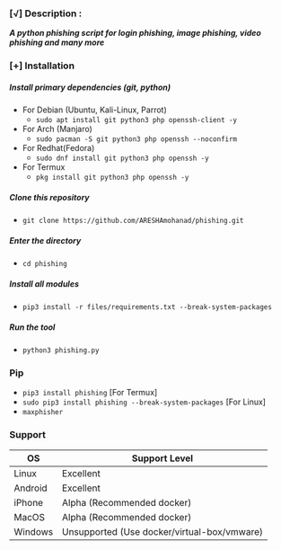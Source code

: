 ### [√] Description :

***A python phishing script for login phishing, image phishing, video phishing and many more***

### [+] Installation

##### Install primary dependencies (git, python)

 - For Debian (Ubuntu, Kali-Linux, Parrot)
    - ```sudo apt install git python3 php openssh-client -y```
 - For Arch (Manjaro)
    - ```sudo pacman -S git python3 php openssh --noconfirm```
 - For Redhat(Fedora)
    - ```sudo dnf install git python3 php openssh -y```
 - For Termux
    - ```pkg install git python3 php openssh -y```



##### Clone this repository

 - ```git clone https://github.com/ARESHAmohanad/phishing.git```

##### Enter the directory
 - ```cd phishing```

##### Install all modules
 - ```pip3 install -r files/requirements.txt --break-system-packages```

##### Run the tool
 - ```python3 phishing.py```



### Pip
 - `pip3 install phishing` [For Termux]
 - `sudo pip3 install phishing --break-system-packages` [For Linux]
 - `maxphisher`




### Support

OS         | Support Level
-----------|--------------
Linux      | Excellent
Android    | Excellent
iPhone     | Alpha (Recommended docker)
MacOS      | Alpha (Recommended docker)
Windows    | Unsupported (Use docker/virtual-box/vmware)






